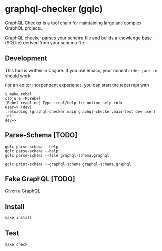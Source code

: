 # graphql-checker (gqlc)

GraphQL Checker is a tool chain for maintaining large and complex
GraphQL projects.

GraphQL checker parses your schema file and builds a knowledge base
(SQLite) derived from your schema file.

## Development

This tool is written in Clojure. If you use emacs, your normal
`cider-jack-in` should work.

For an editor independent experience, you can start the rebel repl
with

```shell
$ make rebel
clojure -M:rebel
[Rebel readline] Type :repl/help for online help info
user=> (dev)
:reloading (graphql-checker.main graphql-checker.main-test dev user)
:ok
dev=>
```

## Parse-Schema [TODO]

```shell
gqlc parse-schema --help
gqlc parse-schema --help
gqlc parse-schema --file graphql-schema.graphql

gqlc print-schema --graphql-schema graphql-schema.graphql
```


## Fake GraphQL [TODO]

Given a GraphQL

## Install

```shell
make install
```

## Test

```shell
make check
```
